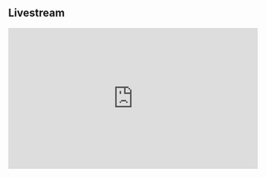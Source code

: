 ## Livestream

<iframe width="100%" style="aspect-ratio: 16 / 9;" src="https://www.youtube.com/embed/<% tp.file.cursor() %>" title="YouTube video player" frameborder="0" allow="accelerometer; autoplay; clipboard-write; encrypted-media; gyroscope; picture-in-picture; web-share" allowfullscreen></iframe>